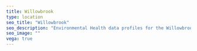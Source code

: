 ```yaml
---
title: Willowbrook
type: location
seo_title: "Willowbrook"
seo_description: "Environmental Health data profiles for the Willowbrook neighborhood of NYC."
seo_image: ""
vega: true
---
```

